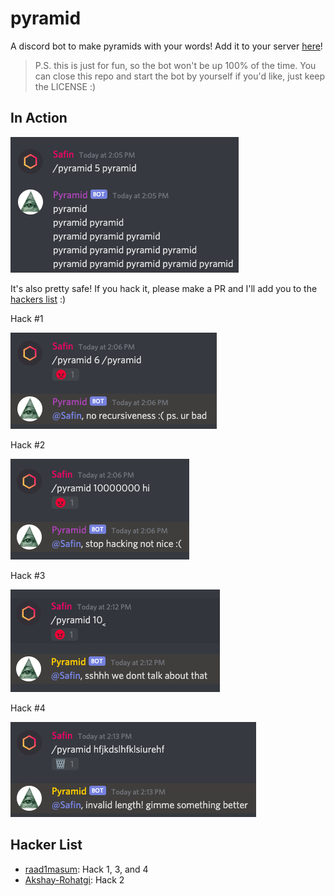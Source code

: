 # pyramid

A discord bot to make pyramids with your words! Add it to your server [here]()!

> P.S. this is just for fun, so the bot won't be up 100% of the time. You can close this repo and start the bot by yourself if you'd like, just keep the LICENSE :)

## In Action

![main](./assets/a.png)

It's also pretty safe! If you hack it, please make a PR and I'll add you to the [hackers list](#hacker-list) :)

Hack #1

![hack #1](./assets/h1.png)

Hack #2

![hack #2](./assets/h2.png)

Hack #3

![hack #3](./assets/h3.png)

Hack #4

![hack #4](./assets/h4.png)

## Hacker List

- [raad1masum](https://github.com/raad1masum): Hack 1, 3, and 4
- [Akshay-Rohatgi](https://github.com/Akshay-Rohatgi): Hack 2

